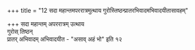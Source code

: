 +++
title = "12 सदा महान्तमपररात्रमुत्थाय गुरोस्तिष्ठन्प्रातरभिवादमभिवादयीतासावहम्"

+++
सदा महान्तम् अपररात्रम् उत्थाय  
गुरोस् तिष्ठन्  
प्रातर् अभिवादम् अभिवादयीत - "असाव् अहं भो" इति १२
